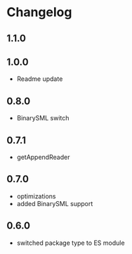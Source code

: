 ﻿# Changelog

## 1.1.0

## 1.0.0
- Readme update

## 0.8.0
- BinarySML switch

## 0.7.1
- getAppendReader

## 0.7.0
- optimizations
- added BinarySML support
  
## 0.6.0
- switched package type to ES module